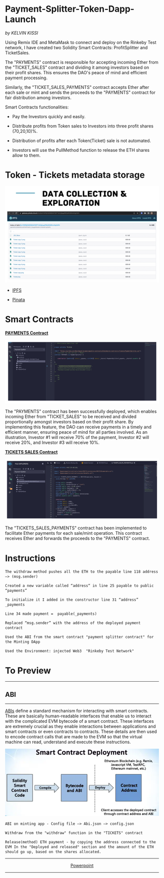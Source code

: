 # Payment-Splitter-Token-Dapp-Launch

*by KELVIN KISSI*

Using Remix IDE and MetaMask to connect and deploy on the Rinkeby Test network, I have created two Solidity Smart Contracts: ProfitSplitter and TicketSales. 

The "PAYMENTS" contract is responsible for accepting incoming Ether from the "TICKET_SALES" contract and dividing it among investors based on their profit shares. This ensures the DAO's peace of mind and efficient payment processing.

Similarly, the "TICKET_SALES_PAYMENTS" contract accepts Ether after each sale or mint and sends the proceeds to the "PAYMENTS" contract for fair distribution among investors.



Smart Contracts functionalities:

- Pay the Investors quickly and easily.

- Distribute profits from Token sales to Investors into three profit shares (70,20,10)%.

- Distribution of profits after each Token(Ticket) sale is not automated.

- Investors will use the PullMethod function to release the ETH shares allow to them. 



# Token - Tickets metadata storage

![](./Powerpoint-Presentation/metadata.jpeg)


- [IPFS](https://ipfs.io/)

- [Pinata](https://www.pinata.cloud/)


# Smart Contracts 

[**PAYMENTS Contract**](https://github.com/kelvinkissi/Payment-Splitter-Token-Dapp-Launch/blob/main/paymentsplitter.sol)

![](./Powerpoint-Presentation/Paymentsplittercontract.jpeg)

The "PAYMENTS" contract has been successfully deployed, which enables incoming Ether from "TICKET_SALES" to be received and divided proportionally amongst investors based on their profit share. By implementing this feature, the DAO can receive payments in a timely and efficient manner, ensuring peace of mind for all parties involved. As an illustration, Investor #1 will receive 70% of the payment, Investor #2 will receive 20%, and Investor #3 will receive 10%.

[**TICKETS SALES Contract**](https://github.com/kelvinkissi/Payment-Splitter-Token-Dapp-Launch/blob/main/nftticketspayment.sol)

![](./Powerpoint-Presentation/ticketsalecontract.jpeg)

The "TICKETS_SALES_PAYMENTS" contract has been implemented to facilitate Ether payments for each sale/mint operation. This contract receives Ether and forwards the proceeds to the "PAYMENTS" contract.


# Instructions 

``` 
The withdraw method pushes all the ETH to the payable line 118 address —> (msg.sender) 
```
``` 
Created a new variable called “address“ in line 25 payable to public “payments”
```
``` 
To initialize it I added in the constructor line 31 “address” _payments
```
```
Line 34 made payment =  payable(_payments)
```

```
Replaced “msg.sender” with the address of the deployed payment contract
```

```
Used the ABI from the smart contract "payment splitter contract" for the Minting DApp
```
```
Used the Environment: injected Web3  "Rinkeby Test Network"
```

# To Preview

---

## ABI

---

[ABIs](https://www.alchemy.com/overviews/what-is-an-abi-of-a-smart-contract-examples-and-usage)  define a standard mechanism for interacting with smart contracts. These are basically human-readable interfaces that enable us to interact with the complicated EVM bytecode of a smart contract.
These interfaces are extremely crucial as they enable interactions between applications and smart contracts or even contracts to contracts. These details are then used to encode contract calls that are made to the EVM so that the virtual machine can read, understand and execute these instructions.

<p align="center">                        
  <img src="./Powerpoint-Presentation/abi.jpeg">
   </a>
</p>

```
ABI on minting app - Config file —> Abi.json —> config.json
```
```
Withdraw from the "withdraw" function in the "TICKETS" contract 
```
```
Release(method) ETH payment - by copying the address connected to the EVM In the "Deployed and released" section and the amount of the ETH should go up, based on the shares allocated.
```

---

<div align="center">
   
   [Powerpoint](https://github.com/kissikelvin/Payment-Splitter-Token-Dapp-Launch/blob/main/Powerpoint-Presentation/SALES%20TICKETS%20-%20PROFIT%20PAYMENT%20SPLITTER%20.pdf)
   
</div>

---


